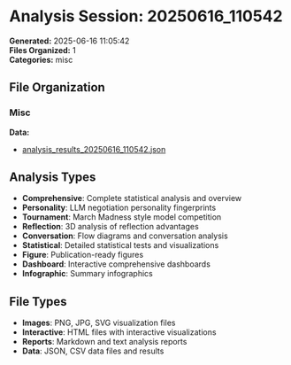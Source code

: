 # Analysis Session: 20250616_110542

**Generated:** 2025-06-16 11:05:42  
**Files Organized:** 1  
**Categories:** misc

## File Organization

### Misc

**Data:**
- [analysis_results_20250616_110542.json](./misc/data/analysis_results_20250616_110542.json)


## Analysis Types

- **Comprehensive**: Complete statistical analysis and overview
- **Personality**: LLM negotiation personality fingerprints
- **Tournament**: March Madness style model competition
- **Reflection**: 3D analysis of reflection advantages
- **Conversation**: Flow diagrams and conversation analysis
- **Statistical**: Detailed statistical tests and visualizations
- **Figure**: Publication-ready figures
- **Dashboard**: Interactive comprehensive dashboards
- **Infographic**: Summary infographics

## File Types

- **Images**: PNG, JPG, SVG visualization files
- **Interactive**: HTML files with interactive visualizations
- **Reports**: Markdown and text analysis reports
- **Data**: JSON, CSV data files and results
